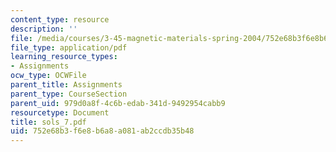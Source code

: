 ```yaml
---
content_type: resource
description: ''
file: /media/courses/3-45-magnetic-materials-spring-2004/752e68b3f6e8b6a8a081ab2ccdb35b48_sols_7.pdf
file_type: application/pdf
learning_resource_types:
- Assignments
ocw_type: OCWFile
parent_title: Assignments
parent_type: CourseSection
parent_uid: 979d0a8f-4c6b-edab-341d-9492954cabb9
resourcetype: Document
title: sols_7.pdf
uid: 752e68b3-f6e8-b6a8-a081-ab2ccdb35b48
---
```

